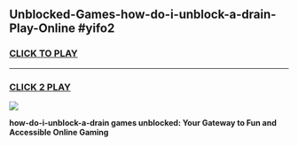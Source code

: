 
## Unblocked-Games-how-do-i-unblock-a-drain-Play-Online #yifo2
<h3>
<a href="https://news.freeplayer.one?title=how-do-i-unblock-a-drain&ref=3">CLICK TO PLAY</a></h3>
<hr>

<h3>
<a href="https://news.freeplayer.one?title=how-do-i-unblock-a-drain&ref=3">CLICK 2 PLAY</a>
  
</h3>

<a href="https://news.freeplayer.one?title=how-do-i-unblock-a-drain&ref=3"><img src="https://clearcache.store/games.png"></a>


**how-do-i-unblock-a-drain games unblocked: Your Gateway to Fun and Accessible Online Gaming**
